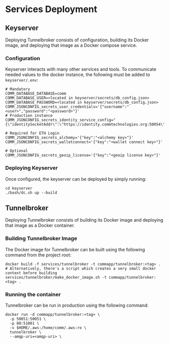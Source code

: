 # Services Deployment

## Keyserver

Deploying Tunnelbroker consists of configuration, building its Docker image, and deploying that image as a Docker compose service.

### Configuration

Keyserver interacts with many other services and tools. To communicate needed values to the docker instance, the following must be added to `keyserver/.env`:

```
# Mandatory
COMM_DATABASE_DATABASE=comm
COMM_DATABASE_USER=<located in keyserver/secrets/db_config.json>
COMM_DATABASE_PASSWORD=<located in keyserver/secrets/db_config.json>
COMM_JSONCONFIG_secrets_user_credentials='{"username":"<user>","password":"<password>"}'
# Production instance
COMM_JSONCONFIG_secrets_identity_service_config="{\"identitySocketAddr\":\"https://identity.commtechnologies.org:50054\"}"

# Required for ETH Login
COMM_JSONCONFIG_secrets_alchemy='{"key":"<alchemy key>"}'
COMM_JSONCONFIG_secrets_walletconnect='{"key":"<wallet connect key>"}'

# Optional
COMM_JSONCONFIG_secrets_geoip_license='{"key":"<geoip license key>"}'
```

### Deploying Keyserver

Once configured, the keyserver can be deployed by simply running:

```
cd keyserver
./bash/dc.sh up --build
```

## Tunnelbroker

Deploying Tunnelbroker consists of building its Docker image and deploying that image as a Docker container.

### Building Tunnelbroker Image

The Docker image for Tunnelbroker can be built using the following command from the project root:

```
docker build -f services/tunnelbroker -t commapp/tunnelbroker:<tag> .
# Alternatively, there's a script which creates a very small docker context before building
services/tunnelbroker/make_docker_image.sh -t commapp/tunnelbroker:<tag> .
```

### Running the container

Tunnelbroker can be run in production using the following command:

```
docker run -d commapp/tunnelbroker:<tag> \
  -p 50051:50051 \
  -p 80:51001 \
  -v $HOME/.aws:/home/comm/.aws:ro \
  tunnelbroker \
  --amqp-uri=<amqp-uri> \
```
